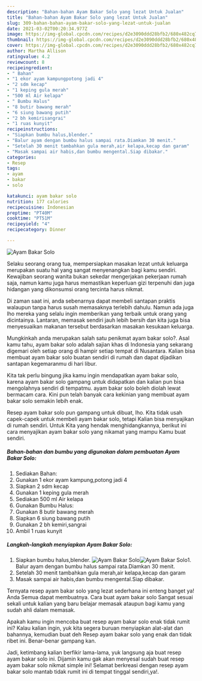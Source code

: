 ```yaml
---
description: "Bahan-bahan Ayam Bakar Solo yang lezat Untuk Jualan"
title: "Bahan-bahan Ayam Bakar Solo yang lezat Untuk Jualan"
slug: 309-bahan-bahan-ayam-bakar-solo-yang-lezat-untuk-jualan
date: 2021-03-02T00:20:34.977Z
image: https://img-global.cpcdn.com/recipes/d2e3090ddd28bfb2/680x482cq70/ayam-bakar-solo-foto-resep-utama.jpg
thumbnail: https://img-global.cpcdn.com/recipes/d2e3090ddd28bfb2/680x482cq70/ayam-bakar-solo-foto-resep-utama.jpg
cover: https://img-global.cpcdn.com/recipes/d2e3090ddd28bfb2/680x482cq70/ayam-bakar-solo-foto-resep-utama.jpg
author: Martha Allison
ratingvalue: 4.2
reviewcount: 8
recipeingredient:
- " Bahan"
- "1 ekor ayam kampungpotong jadi 4"
- "2 sdm kecap"
- "1 keping gula merah"
- "500 ml Air kelapa"
- " Bumbu Halus"
- "8 butir bawang merah"
- "6 siung bawang putih"
- "2 bh kemirisangrai"
- "1 ruas kunyit"
recipeinstructions:
- "Siapkan bumbu halus,blender."
- "Balur ayam dengan bumbu halus sampai rata.Diamkan 30 menit."
- "Setelah 30 menit tambahkan gula merah,air kelapa,kecap dan garam"
- "Masak sampai air habis,dan bumbu mengental.Siap dibakar."
categories:
- Resep
tags:
- ayam
- bakar
- solo

katakunci: ayam bakar solo 
nutrition: 177 calories
recipecuisine: Indonesian
preptime: "PT40M"
cooktime: "PT51M"
recipeyield: "4"
recipecategory: Dinner

---
```



![Ayam Bakar Solo](https://img-global.cpcdn.com/recipes/d2e3090ddd28bfb2/680x482cq70/ayam-bakar-solo-foto-resep-utama.jpg)

Selaku seorang orang tua, mempersiapkan masakan lezat untuk keluarga merupakan suatu hal yang sangat menyenangkan bagi kamu sendiri. Kewajiban seorang  wanita bukan sekedar mengerjakan pekerjaan rumah saja, namun kamu juga harus memastikan keperluan gizi terpenuhi dan juga hidangan yang dikonsumsi orang tercinta harus nikmat.

Di zaman  saat ini, anda sebenarnya dapat membeli santapan praktis walaupun tanpa harus susah memasaknya terlebih dahulu. Namun ada juga lho mereka yang selalu ingin memberikan yang terbaik untuk orang yang dicintainya. Lantaran, memasak sendiri jauh lebih bersih dan kita juga bisa menyesuaikan makanan tersebut berdasarkan masakan kesukaan keluarga. 



Mungkinkah anda merupakan salah satu penikmat ayam bakar solo?. Asal kamu tahu, ayam bakar solo adalah sajian khas di Indonesia yang sekarang digemari oleh setiap orang di hampir setiap tempat di Nusantara. Kalian bisa membuat ayam bakar solo buatan sendiri di rumah dan dapat dijadikan santapan kegemaranmu di hari libur.

Kita tak perlu bingung jika kamu ingin mendapatkan ayam bakar solo, karena ayam bakar solo gampang untuk didapatkan dan kalian pun bisa mengolahnya sendiri di tempatmu. ayam bakar solo boleh diolah lewat bermacam cara. Kini pun telah banyak cara kekinian yang membuat ayam bakar solo semakin lebih enak.

Resep ayam bakar solo pun gampang untuk dibuat, lho. Kita tidak usah capek-capek untuk membeli ayam bakar solo, tetapi Kalian bisa menyajikan di rumah sendiri. Untuk Kita yang hendak menghidangkannya, berikut ini cara menyajikan ayam bakar solo yang nikamat yang mampu Kamu buat sendiri.

<!--inarticleads1-->

##### Bahan-bahan dan bumbu yang digunakan dalam pembuatan Ayam Bakar Solo:

1. Sediakan  Bahan:
1. Gunakan 1 ekor ayam kampung,potong jadi 4
1. Siapkan 2 sdm kecap
1. Gunakan 1 keping gula merah
1. Sediakan 500 ml Air kelapa
1. Gunakan  Bumbu Halus:
1. Gunakan 8 butir bawang merah
1. Siapkan 6 siung bawang putih
1. Gunakan 2 bh kemiri,sangrai
1. Ambil 1 ruas kunyit




<!--inarticleads2-->

##### Langkah-langkah menyiapkan Ayam Bakar Solo:

1. Siapkan bumbu halus,blender.
<img src="https://img-global.cpcdn.com/steps/78b30148b3359de0/160x128cq70/ayam-bakar-solo-langkah-memasak-1-foto.jpg" alt="Ayam Bakar Solo"><img src="https://img-global.cpcdn.com/steps/78cadaa91b1a8c9c/160x128cq70/ayam-bakar-solo-langkah-memasak-1-foto.jpg" alt="Ayam Bakar Solo">1. Balur ayam dengan bumbu halus sampai rata.Diamkan 30 menit.
1. Setelah 30 menit tambahkan gula merah,air kelapa,kecap dan garam
1. Masak sampai air habis,dan bumbu mengental.Siap dibakar.




Ternyata resep ayam bakar solo yang lezat sederhana ini enteng banget ya! Anda Semua dapat membuatnya. Cara buat ayam bakar solo Sangat sesuai sekali untuk kalian yang baru belajar memasak ataupun bagi kamu yang sudah ahli dalam memasak.

Apakah kamu ingin mencoba buat resep ayam bakar solo enak tidak rumit ini? Kalau kalian ingin, yuk kita segera buruan menyiapkan alat-alat dan bahannya, kemudian buat deh Resep ayam bakar solo yang enak dan tidak ribet ini. Benar-benar gampang kan. 

Jadi, ketimbang kalian berfikir lama-lama, yuk langsung aja buat resep ayam bakar solo ini. Dijamin kamu gak akan menyesal sudah buat resep ayam bakar solo nikmat simple ini! Selamat berkreasi dengan resep ayam bakar solo mantab tidak rumit ini di tempat tinggal sendiri,ya!.

